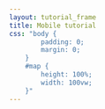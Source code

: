 ```yaml
---
layout: tutorial_frame
title: Mobile tutorial
css: "body {
		padding: 0;
		margin: 0;
	}
	#map {
		height: 100%;
		width: 100vw;
	}"
---
```

<script>
	var map = L.map('map').fitWorld();

	L.tileLayer('https://api.mapbox.com/styles/v1/{id}/tiles/{z}/{x}/{y}?access_token=pk.eyJ1IjoibWFwYm94IiwiYSI6ImNpejY4NXVycTA2emYycXBndHRqcmZ3N3gifQ.rJcFIG214AriISLbB6B5aw', {
		maxZoom: 18,
		attribution: 'Map data &copy; <a href="https://www.openstreetmap.org/">OpenStreetMap</a> contributors, ' +
			'<a href="https://creativecommons.org/licenses/by-sa/2.0/">CC-BY-SA</a>, ' +
			'Imagery © <a href="https://www.mapbox.com/">Mapbox</a>',
		id: 'mapbox/streets-v11',
		tileSize: 512,
		zoomOffset: -1
	}).addTo(map);

	function onLocationFound(e) {
		var radius = e.accuracy / 2;

		L.marker(e.latlng).addTo(map)
			.bindPopup("You are within " + radius + " meters from this point").openPopup();

		L.circle(e.latlng, radius).addTo(map);
	}

	function onLocationError(e) {
		alert(e.message);
	}

	map.on('locationfound', onLocationFound);
	map.on('locationerror', onLocationError);

	map.locate({setView: true, maxZoom: 16});
</script>
